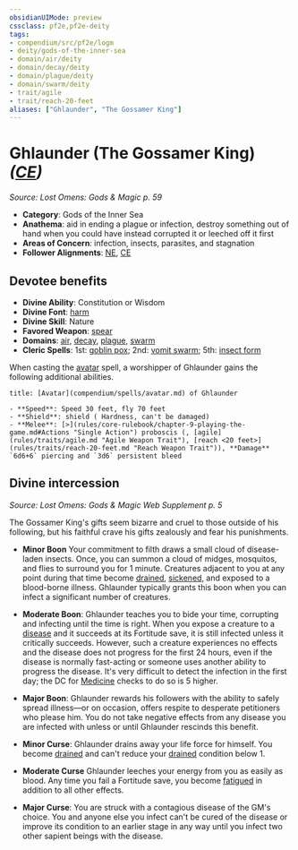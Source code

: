 ```yaml
---
obsidianUIMode: preview
cssclass: pf2e,pf2e-deity
tags:
- compendium/src/pf2e/logm
- deity/gods-of-the-inner-sea
- domain/air/deity
- domain/decay/deity
- domain/plague/deity
- domain/swarm/deity
- trait/agile
- trait/reach-20-feet
aliases: ["Ghlaunder", "The Gossamer King"]
---
```

# Ghlaunder (The Gossamer King) *([CE](rules/traits/ce-b1.md "Chaotic Evil Alignment Trait"))*  
*Source: Lost Omens: Gods & Magic p. 59*  

- **Category**: Gods of the Inner Sea
- **Anathema**: aid in ending a plague or infection, destroy something out of hand when you could have instead corrupted it or leeched off it first
- **Areas of Concern**: infection, insects, parasites, and stagnation
- **Follower Alignments**: [NE](rules/traits/ne-b1.md "Neutral Evil Alignment Trait"), [CE](rules/traits/ce-b1.md "Chaotic Evil Alignment Trait")

## Devotee benefits

- **Divine Ability**: Constitution or Wisdom
- **Divine Font**: [harm](harm.md)
- **Divine Skill**: Nature
- **Favored Weapon**: [spear](spear.md)
- **Domains**: [air](Reference/Compendium/Setting/domains.md#Air), [decay](Reference/Compendium/Setting/domains.md#Decay), [plague](Reference/Compendium/Setting/domains.md#Plague), [swarm](Reference/Compendium/Setting/domains.md#Swarm)
- **Cleric Spells**: 1st: [goblin pox](goblin-pox.md); 2nd: [vomit swarm](vomit-swarm-apg.md); 5th: [insect form](insect-form.md)

When casting the [avatar](avatar.md) spell, a worshipper of Ghlaunder gains the following additional abilities.

```ad-embed-avatar
title: [Avatar](compendium/spells/avatar.md) of Ghlaunder

- **Speed**: Speed 30 feet, fly 70 feet
- **Shield**: shield ( Hardness, can't be damaged)
- **Melee**: [>](rules/core-rulebook/chapter-9-playing-the-game.md#Actions "Single Action") proboscis (, [agile](rules/traits/agile.md "Agile Weapon Trait"), [reach <20 feet>](rules/traits/reach-20-feet.md "Reach Weapon Trait")), **Damage** `6d6+6` piercing and `3d6` persistent bleed 
```

## Divine intercession
*Source: Lost Omens: Gods & Magic Web Supplement p. 5*

The Gossamer King's gifts seem bizarre and cruel to those outside of his following, but his faithful crave his gifts zealously and fear his punishments.

- **Minor Boon** Your commitment to filth draws a small cloud of disease-laden insects. Once, you can summon a cloud of midges, mosquitos, and flies to surround you for 1 minute. Creatures adjacent to you at any point during that time become [drained](conditions.md#Drained), [sickened](conditions.md#Sickened), and exposed to a blood-borne illness. Ghlaunder typically grants this boon when you can infect a significant number of creatures.
- **Moderate Boon**: Ghlaunder teaches you to bide your time, corrupting and infecting until the time is right. When you expose a creature to a [disease](Reference/Rules/Traits/disease.md "Disease Effect Trait") and it succeeds at its Fortitude save, it is still infected unless it critically succeeds. However, such a creature experiences no effects and the disease does not progress for the first 24 hours, even if the disease is normally fast-acting or someone uses another ability to progress the disease. It's very difficult to detect the infection in the first day; the DC for [Medicine](skills.md#Medicine) checks to do so is 5 higher.
- **Major Boon**: Ghlaunder rewards his followers with the ability to safely spread illness—or on occasion, offers respite to desperate petitioners who please him. You do not take negative effects from any disease you are infected with unless or until Ghlaunder rescinds this benefit.

- **Minor Curse**: Ghlaunder drains away your life force for himself. You become [drained](conditions.md#Drained) and can't reduce your [drained](conditions.md#Drained) condition below 1.
- **Moderate Curse** Ghlaunder leeches your energy from you as easily as blood. Any time you fail a Fortitude save, you become [fatigued](conditions.md#Fatigued) in addition to all other effects.
- **Major Curse**: You are struck with a contagious disease of the GM's choice. You and anyone else you infect can't be cured of the disease or improve its condition to an earlier stage in any way until you infect two other sapient beings with the disease.
